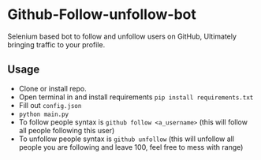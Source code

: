 # Github-Follow-unfollow-bot
Selenium based bot to follow and unfollow users on GitHub, Ultimately bringing traffic to your profile.



## Usage

- Clone or install repo.
- Open terminal in and install requirements `pip install requirements.txt`
- Fill out `config.json`
- `python main.py`
- To follow people syntax is `github follow <a_username>` (this will follow all people following this user)
- To unfollow people syntax is `github unfollow` (this will unfollow all people you are following and leave 100, feel free to mess with range)
